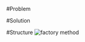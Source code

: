 #Problem

#Solution

#Structure
![factory method](https://github.com/user-attachments/assets/fa182827-16b6-4842-b649-55a3ee26983f)